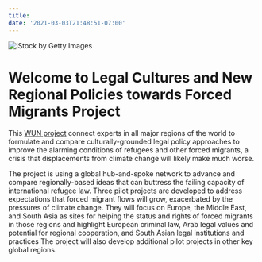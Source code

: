 ```yaml
---
title: 
date: '2021-03-03T21:48:51-07:00' 
---
```

![iStock by Getty Images](/home/images/refugeecamp.jpg)

# Welcome to Legal Cultures and New Regional Policies towards Forced Migrants Project

This [WUN project](https://wun.ac.uk/wun/research/view/legal-cultures-and-new-regional-policies-towards-forced-migrants) connect experts in all major regions of the world to formulate and compare culturally-grounded legal policy approaches to improve the alarming conditions of refugees and other forced migrants, a crisis that displacements from climate change will likely make much worse.

The project is using a global hub-and-spoke network to advance and compare regionally-based ideas that can buttress the failing capacity of international refugee law. Three pilot projects are developed to address expectations that forced migrant flows will grow, exacerbated by the pressures of climate change. They will focus on Europe, the Middle East, and South Asia as sites for helping the status and rights of forced migrants in those regions and highlight European criminal law, Arab legal values and potential for regional cooperation, and South Asian legal institutions and practices The project will also develop additional pilot projects in other key global regions.
